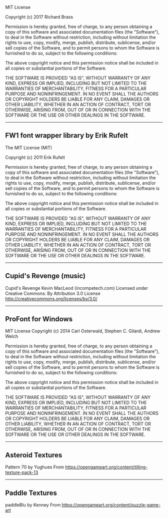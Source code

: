 MIT License

Copyright (c) 2017 Richard Brass

Permission is hereby granted, free of charge, to any person obtaining a copy
of this software and associated documentation files (the "Software"), to deal
in the Software without restriction, including without limitation the rights
to use, copy, modify, merge, publish, distribute, sublicense, and/or sell
copies of the Software, and to permit persons to whom the Software is
furnished to do so, subject to the following conditions:

The above copyright notice and this permission notice shall be included in all
copies or substantial portions of the Software.

THE SOFTWARE IS PROVIDED "AS IS", WITHOUT WARRANTY OF ANY KIND, EXPRESS OR
IMPLIED, INCLUDING BUT NOT LIMITED TO THE WARRANTIES OF MERCHANTABILITY,
FITNESS FOR A PARTICULAR PURPOSE AND NONINFRINGEMENT. IN NO EVENT SHALL THE
AUTHORS OR COPYRIGHT HOLDERS BE LIABLE FOR ANY CLAIM, DAMAGES OR OTHER
LIABILITY, WHETHER IN AN ACTION OF CONTRACT, TORT OR OTHERWISE, ARISING FROM,
OUT OF OR IN CONNECTION WITH THE SOFTWARE OR THE USE OR OTHER DEALINGS IN THE
SOFTWARE.

-----------------------------------------------------------------------
FW1 font wrapper library by Erik Rufelt
-----------------------------------------------------------------------
The MIT License (MIT)

Copyright (c) 2011 Erik Rufelt

Permission is hereby granted, free of charge, to any person obtaining a copy of this software and associated documentation files (the "Software"), to deal in the Software without restriction, including without limitation the rights to use, copy, modify, merge, publish, distribute, sublicense, and/or sell copies of the Software, and to permit persons to whom the Software is furnished to do so, subject to the following conditions:

The above copyright notice and this permission notice shall be included in all copies or substantial portions of the Software.

THE SOFTWARE IS PROVIDED "AS IS", WITHOUT WARRANTY OF ANY KIND, EXPRESS OR IMPLIED, INCLUDING BUT NOT LIMITED TO THE WARRANTIES OF MERCHANTABILITY, FITNESS FOR A PARTICULAR PURPOSE AND NONINFRINGEMENT. IN NO EVENT SHALL THE AUTHORS OR COPYRIGHT HOLDERS BE LIABLE FOR ANY CLAIM, DAMAGES OR OTHER LIABILITY, WHETHER IN AN ACTION OF CONTRACT, TORT OR OTHERWISE, ARISING FROM, OUT OF OR IN CONNECTION WITH THE SOFTWARE OR THE USE OR OTHER DEALINGS IN THE SOFTWARE.

-----------------------------------------------------------------------
Cupid's Revenge (music)
-----------------------------------------------------------------------
Cupid's Revenge Kevin MacLeod (incompetech.com)
Licensed under Creative Commons: By Attribution 3.0 License
http://creativecommons.org/licenses/by/3.0/

-----------------------------------------------------------------------
ProFont for Windows
-----------------------------------------------------------------------
MIT License
Copyright (c) 2014 Carl Osterwald, Stephen C. Gilardi, Andrew Welch

Permission is hereby granted, free of charge, to any person obtaining a copy of
this software and associated documentation files (the "Software"), to deal in the
Software without restriction, including without limitation the rights to use,
copy, modify, merge, publish, distribute, sublicense, and/or sell
copies of the Software, and to permit persons to whom the Software is furnished
to do so, subject to the following conditions:

The above copyright notice and this permission notice shall be included in all
copies or substantial portions of the Software.

THE SOFTWARE IS PROVIDED "AS IS", WITHOUT WARRANTY OF
ANY KIND, EXPRESS OR IMPLIED, INCLUDING BUT NOT LIMITED TO
THE WARRANTIES OF MERCHANTABILITY, FITNESS FOR A
PARTICULAR PURPOSE AND NONINFRINGEMENT. IN NO EVENT
SHALL THE AUTHORS OR COPYRIGHT HOLDERS BE LIABLE FOR
ANY CLAIM, DAMAGES OR OTHER LIABILITY, WHETHER IN AN
ACTION OF CONTRACT, TORT OR OTHERWISE, ARISING FROM, OUT
OF OR IN CONNECTION WITH THE SOFTWARE OR THE USE OR
OTHER DEALINGS IN THE SOFTWARE.

-----------------------------------------------------------------------
Asteroid Textures
-----------------------------------------------------------------------
Pattern 70 by Yughues
From https://opengameart.org/content/tilling-texture-pack-13

-----------------------------------------------------------------------
Paddle Textures
-----------------------------------------------------------------------
paddleBlu by Kenney
From https://opengameart.org/content/puzzle-game-art
